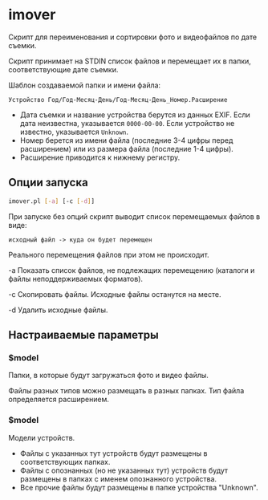 # imover

Скрипт для переименования и сортировки фото и видеофайлов по дате съемки.

Скрипт принимает на STDIN список файлов и перемещает их в папки, соответствующие дате съемки.

Шаблон создаваемой папки и имени файла:

```
Устройство Год/Год-Месяц-День/Год-Месяц-День_Номер.Расширение
```

* Дата съемки и название устройства берутся из данных EXIF. Если дата неизвестна, указывается `0000-00-00`. Если устройство не известно, указывается `Unknown`.
* Номер берется из имени файла (последние 3-4 цифры перед расширением) или из размера файла (последние 1-4 цифры).
* Расширение приводится к нижнему регистру.

## Опции запуска

``` sh
imover.pl [-a] [-c [-d]]
```

При запуске без опций скрипт выводит список перемещаемых файлов в виде:

```
исходный файл -> куда он будет перемещен
```

Реального перемещения файлов при  этом не происходит.

-a	Показать список файлов, не подлежащих перемещению (каталоги и файлы неподдерживаемых форматов).

-c	Скопировать файлы. Исходные файлы останутся на месте.

-d  Удалить исходные файлы.

## Настраиваемые параметры

### $model

Папки, в которые будут загружаться фото и видео файлы.

Файлы разных типов можно размещать в разных папках. Тип файла определяется расширением.

### $model

Модели устройств.

* Файлы с указанных тут устройств будут размещены в соответствующих папках.
* Файлы с опознанных (но не указанных тут) устройств будут размещены в папках с именем опознанного устройства.
* Все прочие файлы будут размещены в папке устройства "Unknown".
